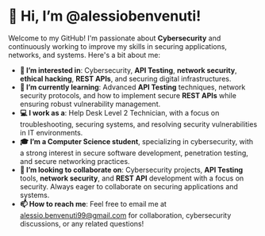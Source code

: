 # 👋 Hi, I’m @alessiobenvenuti!

Welcome to my GitHub! I'm passionate about **Cybersecurity** and continuously working to improve my skills in securing applications, networks, and systems. Here's a bit about me:

- **👀 I’m interested in**: Cybersecurity, **API Testing**, **network security**, **ethical hacking**, **REST APIs**, and securing digital infrastructures.  
- **🌱 I’m currently learning**: Advanced **API Testing** techniques, network security protocols, and how to implement secure **REST APIs** while ensuring robust vulnerability management.  
- **💻 I work as a**: Help Desk Level 2 Technician, with a focus on troubleshooting, securing systems, and resolving security vulnerabilities in IT environments.  
- **🎓 I’m a Computer Science student**, specializing in cybersecurity, with a strong interest in secure software development, penetration testing, and secure networking practices.  
- **💞️ I’m looking to collaborate on**: Cybersecurity projects, **API Testing** tools, **network security**, and **REST API** development with a focus on security. Always eager to collaborate on securing applications and systems.  
- **📫 How to reach me**: Feel free to email me at [alessio.benvenuti99@gmail.com](mailto:alessio.benvenuti99@gmail.com) for collaboration, cybersecurity discussions, or any related questions!

<!---
alessiobenvenuti/alessiobenvenuti is a ✨ special ✨ repository because its `README.md` (this file) appears on your GitHub profile.
You can click the Preview link to take a look at your changes.
--->
